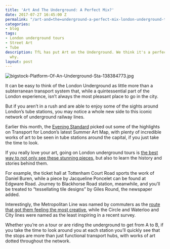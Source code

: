 ```yaml
---
title: 'Art And The Underground: A Perfect Mix?'
date: 2017-07-27 16:45:00 Z
permalink: "/art-and=the=underground-a-perfect-mix-london-underground-tours/"
categories:
- blog
tags:
- London underground tours
- Street Art
- Tube
description: TfL has put Art on the Underground. We think it's a perfect match - here's
  why.
layout: post
---
```


![bigstock-Platform-Of-An-Underground-Sta-138384773.jpg](/uploads/bigstock-Platform-Of-An-Underground-Sta-138384773.jpg)

It can be easy to think of the London Underground as little more than a subterranean transport system that, while a quintessential part of the London experience, isn’t always the most pleasant place to go in the city.

But if you aren’t in a rush and are able to enjoy some of the sights around London’s tube stations, you may notice a whole new side to this iconic network of underground railway lines.

Earlier this month, the [Evening Standard](http://www.standard.co.uk/goingout/arts/london-summer-art-map-a-guide-to-spotting-art-when-youre-out-and-about-in-the-capital-a3579306.html) picked out some of the highlights on Transport for London’s latest Summer Art Map, with plenty of incredible works of art to be seen in tube stations around the capital, if you just take the time to look.

If you really love your art, going on London underground tours is [the best way to not only see these stunning pieces](http://www.insider-london.co.uk/), but also to learn the history and stories behind them.

For example, the ticket hall at Tottenham Court Road sports the work of Daniel Buren, while a piece by Jacqueline Poncelet can be found at Edgware Road. Journey to Blackhorse Road station, meanwhile, and you’ll be treated to “tessellating tile designs” by Giles Round, the newspaper added. 

Interestingly, the Metropolitan Line was named by commuters as the [route that got them feeling the most creative](http://www.insider-london.co.uk/london-underground-tours-which-tube-lines-provide-the-greatest-inspiration/), while the Circle and Waterloo and City lines were named as the least inspiring in a recent survey. 

Whether you’re on a tour or are riding the underground to get from A to B, if you take the time to look around you at each station you’ll quickly see that the stops are more than just functional transport hubs, with works of art dotted throughout the network. 
